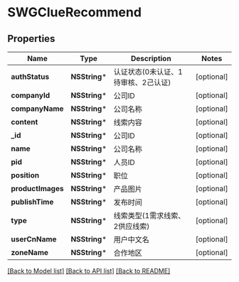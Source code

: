 # SWGClueRecommend

## Properties
Name | Type | Description | Notes
------------ | ------------- | ------------- | -------------
**authStatus** | **NSString*** | 认证状态(0未认证、1待审核、2己认证) | [optional] 
**companyId** | **NSString*** | 公司ID | [optional] 
**companyName** | **NSString*** | 公司名称 | [optional] 
**content** | **NSString*** | 线索内容 | [optional] 
**_id** | **NSString*** | 公司ID | [optional] 
**name** | **NSString*** | 公司名称 | [optional] 
**pid** | **NSString*** | 人员ID | [optional] 
**position** | **NSString*** | 职位 | [optional] 
**productImages** | **NSString*** | 产品图片 | [optional] 
**publishTime** | **NSString*** | 发布时间 | [optional] 
**type** | **NSString*** | 线索类型(1需求线索、2供应线索) | [optional] 
**userCnName** | **NSString*** | 用户中文名 | [optional] 
**zoneName** | **NSString*** | 合作地区 | [optional] 

[[Back to Model list]](../README.md#documentation-for-models) [[Back to API list]](../README.md#documentation-for-api-endpoints) [[Back to README]](../README.md)



